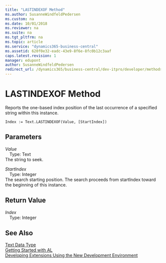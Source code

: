 ```yaml
---
title: "LASTINDEXOF Method"
ms.author: SusanneWindfeldPedersen
ms.custom: na
ms.date: 10/01/2018
ms.reviewer: na
ms.suite: na
ms.tgt_pltfrm: na
ms.topic: article
ms.service: "dynamics365-business-central"
ms.assetid: 620f0e32-eadc-43e9-8f6e-8fc0b12c3aaf
caps.latest.revision: 1
manager: edupont
author: SusanneWindfeldPedersen
redirect_url: /dynamics365/business-central/dev-itpro/developer/methods-auto/al-method-reference
---
```


# LASTINDEXOF Method
Reports the one-based index position of the last occurrence of a specified string within this instance.  
```  
Index := Text.LASTINDEXOF(Value, [StartIndex])  
```  
## Parameters
*Value*    
&emsp;Type: Text  
The string to seek.  
  
*StartIndex*    
&emsp;Type: Integer  
The search starting position. The search proceeds from startIndex toward the beginning of this instance.  
  
## Return Value
*Index*  
&emsp;Type: Integer  
  
## See Also
[Text Data Type](../datatypes/devenv-text-data-type.md)  
[Getting Started with AL](../devenv-get-started.md)  
[Developing Extensions Using the New Development Environment](../devenv-dev-overview.md)  
